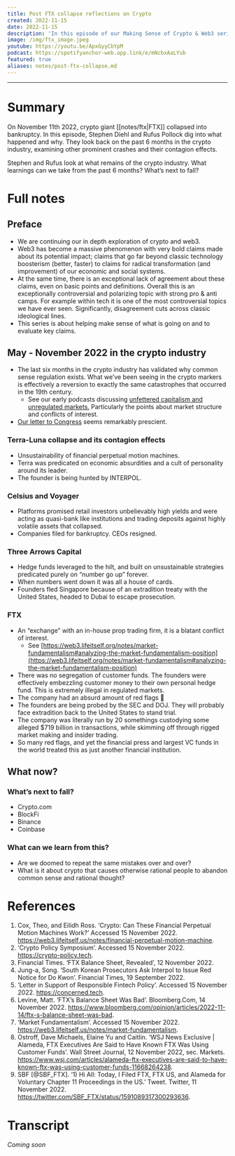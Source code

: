 ```yaml
---
title: Post FTX collapse reflections on Crypto
created: 2022-11-15
date: 2022-11-15
description: 'In this episode of our Making Sense of Crypto & Web3 series, we explore the recent dramatic events that have shaken the crypto industry - namely the collapse of Terra Luna, Celsius and Voyager, Three Arrows Capital and FTX. What happened, what went wrong, and what we can learn?'
image: /img/ftx_image.jpeg
youtube: https://youtu.be/ApxGyyCbYpM 
podcast: https://spotifyanchor-web.app.link/e/mNcbxAaLYub
featured: true
aliases: notes/post-ftx-collapse.md
---
```


***

# Summary

On November 11th 2022, crypto giant [[notes/ftx|FTX]] collapsed into bankruptcy. In this episode, Stephen Diehl and Rufus Pollock dig into what happened and why. They look back on the past 6 months in the crypto industry, examining other prominent crashes and their contagion effects. 

Stephen and Rufus look at what remains of the crypto industry. What learnings can we take from the past 6 months? What’s next to fall? 


# Full notes

## Preface

* We are continuing our in depth exploration of crypto and web3.
* Web3 has become a massive phenomenon with very bold claims made about its potential impact; claims that go far beyond classic technology boosterism (better, faster) to claims for radical transformation (and improvement) of our economic and social systems.
* At the same time, there is an exceptional lack of agreement about these claims, even on basic points and definitions. Overall this is an exceptionally controversial and polarizing topic with strong pro & anti camps. For example within tech it is one of the most controversial topics we have ever seen. Significantly, disagreement cuts across classic ideological lines. 
* This series is about helping make sense of what is going on and to evaluate key claims.  

## May - November 2022 in the crypto industry

* The last six months in the crypto industry has validated why common sense regulation exists. What we’ve been seeing in the crypto markers is effectively a reversion to exactly the same catastrophes that occurred in the 19th century.
    * See our early podcasts discussing [unfettered capitalism and unregulated markets.](https://web3.lifeitself.org/notes/market-fundamentalism) Particularly the points about market structure and conflicts of interest.
* [Our letter to Congress](https://concerned.tech/) seems remarkably prescient. 

### Terra-Luna collapse and its contagion effects

* Unsustainability of financial perpetual motion machines.
* Terra was predicated on economic absurdities and a cult of personality around its leader.
* The founder is being hunted by INTERPOL.

### Celsius and Voyager

* Platforms promised retail investors unbelievably high yields and were acting as quasi-bank like institutions and trading deposits against highly volatile assets that collapsed.
* Companies filed for bankruptcy. CEOs resigned.

### Three Arrows Capital

* Hedge funds leveraged to the hilt, and built on unsustainable strategies predicated purely on “number go up” forever.
* When numbers went down it was all a house of cards.
* Founders fled Singapore because of an extradition treaty with the United States, headed to Dubai to escape prosecution.

### FTX

* An “exchange” with an in-house prop trading firm, it is a blatant conflict of interest.
    * See [https://web3.lifeitself.org/notes/market-fundamentalism#analyzing-the-market-fundamentalism-position](https://web3.lifeitself.org/notes/market-fundamentalism#analyzing-the-market-fundamentalism-position) 
* There was no segregation of customer funds. The founders were effectively embezzling customer money to their own personal hedge fund. This is extremely illegal in regulated markets.
* The company had an absurd amount of red flags 🚩
* The founders are being probed by the SEC and DOJ. They will probably face extradition back to the United States to stand trial.
* The company was literally run by 20 somethings custodying some alleged $719 billion in transactions, while skimming off through rigged market making and insider trading.
* So many red flags, and yet the financial press and largest VC funds in the world treated this as just another financial institution.

## What now?

### What’s next to fall?

* Crypto.com
* BlockFi
* Binance
* Coinbase

### What can we learn from this? 

* Are we doomed to repeat the same mistakes over and over?
* What is it about crypto that causes otherwise rational people to abandon common sense and rational thought?


# References

1. Cox, Theo, and Eilidh Ross. ‘Crypto: Can These Financial Perpetual Motion Machines Work?’ Accessed 15 November 2022. https://web3.lifeitself.us/notes/financial-perpetual-motion-machine.
2. ‘Crypto Policy Symposium’. Accessed 15 November 2022. https://crypto-policy.tech.
3. Financial Times. ‘FTX Balance Sheet, Revealed’, 12 November 2022.
4. Jung-a, Song. ‘South Korean Prosecutors Ask Interpol to Issue Red Notice for Do Kwon’. Financial Times, 19 September 2022.
5. ‘Letter in Support of Responsible Fintech Policy’. Accessed 15 November 2022. https://concerned.tech.
6. Levine, Matt. ‘FTX’s Balance Sheet Was Bad’. Bloomberg.Com, 14 November 2022. https://www.bloomberg.com/opinion/articles/2022-11-14/ftx-s-balance-sheet-was-bad.
7. ‘Market Fundamentalism’. Accessed 15 November 2022. https://web3.lifeitself.us/notes/market-fundamentalism.
8. Ostroff, Dave Michaels, Elaine Yu and Caitlin. ‘WSJ News Exclusive | Alameda, FTX Executives Are Said to Have Known FTX Was Using Customer Funds’. Wall Street Journal, 12 November 2022, sec. Markets. https://www.wsj.com/articles/alameda-ftx-executives-are-said-to-have-known-ftx-was-using-customer-funds-11668264238.
9. SBF [@SBF_FTX]. ‘1) Hi All: Today, I Filed FTX, FTX US, and Alameda for Voluntary Chapter 11 Proceedings in the US.’ Tweet. Twitter, 11 November 2022. https://twitter.com/SBF_FTX/status/1591089317300293636.


# Transcript

_Coming soon_

